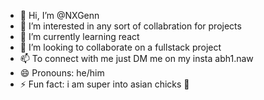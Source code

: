 - 👋 Hi, I’m @NXGenn
- 👀 I’m interested in any sort of collabration for projects 
- 🌱 I’m currently learning react
- 💞️ I’m looking to collaborate on a fullstack project
- 📫 To connect with me just DM me on my insta abh1.naw
- 😄 Pronouns: he/him 
- ⚡ Fun fact: i am super into asian chicks 🐥 
